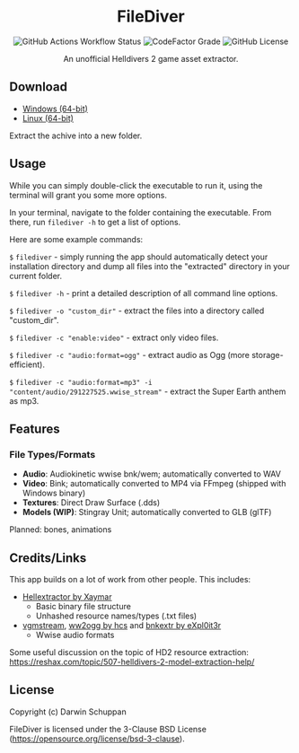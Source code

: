 <div align="center">

# FileDiver

![GitHub Actions Workflow Status](https://img.shields.io/github/actions/workflow/status/xypwn/filediver/.github%2Fworkflows%2Fbuild-release.yml)
![CodeFactor Grade](https://img.shields.io/codefactor/grade/github/xypwn/filediver)
![GitHub License](https://img.shields.io/github/license/xypwn/filediver)

An unofficial Helldivers 2 game asset extractor.
</div>

## Download
- [Windows (64-bit)](https://github.com/xypwn/filediver/releases/latest/download/filediver-windows-amd64.zip)
- [Linux (64-bit)](https://github.com/xypwn/filediver/releases/latest/download/filediver-linux-amd64.tar.gz)

Extract the achive into a new folder.

## Usage
While you can simply double-click the executable to run it, using the terminal will grant you some more options.

In your terminal, navigate to the folder containing the executable. From there, run `filediver -h` to get a list of options.

Here are some example commands:

`$` `filediver` - simply running the app should automatically detect your installation directory and dump all files into the "extracted" directory in your current folder.

`$` `filediver -h` - print a detailed description of all command line options.

`$` `filediver -o "custom_dir"` - extract the files into a directory called "custom_dir".

`$` `filediver -c "enable:video"` - extract only video files.

`$` `filediver -c "audio:format=ogg"` - extract audio as Ogg (more storage-efficient).

`$` `filediver -c "audio:format=mp3" -i "content/audio/291227525.wwise_stream"` - extract the Super Earth anthem as mp3.

## Features
### File Types/Formats
- **Audio**: Audiokinetic wwise bnk/wem; automatically converted to WAV
- **Video**: Bink; automatically converted to MP4 via FFmpeg (shipped with Windows binary)
- **Textures**: Direct Draw Surface (.dds)
- **Models (WIP)**: Stingray Unit; automatically converted to GLB (glTF)

Planned: bones, animations

## Credits/Links
This app builds on a lot of work from other people. This includes:
- [Hellextractor by Xaymar](https://github.com/Xaymar/Hellextractor)
	- Basic binary file structure
	- Unhashed resource names/types (.txt files)
- [vgmstream](https://github.com/vgmstream/vgmstream), [ww2ogg by hcs](https://github.com/hcs64/ww2ogg) and [bnkextr by eXpl0it3r](https://github.com/eXpl0it3r/bnkextr)
	- Wwise audio formats

Some useful discussion on the topic of HD2 resource extraction: https://reshax.com/topic/507-helldivers-2-model-extraction-help/

## License
Copyright (c) Darwin Schuppan

FileDiver is licensed under the 3-Clause BSD License (https://opensource.org/license/bsd-3-clause).
